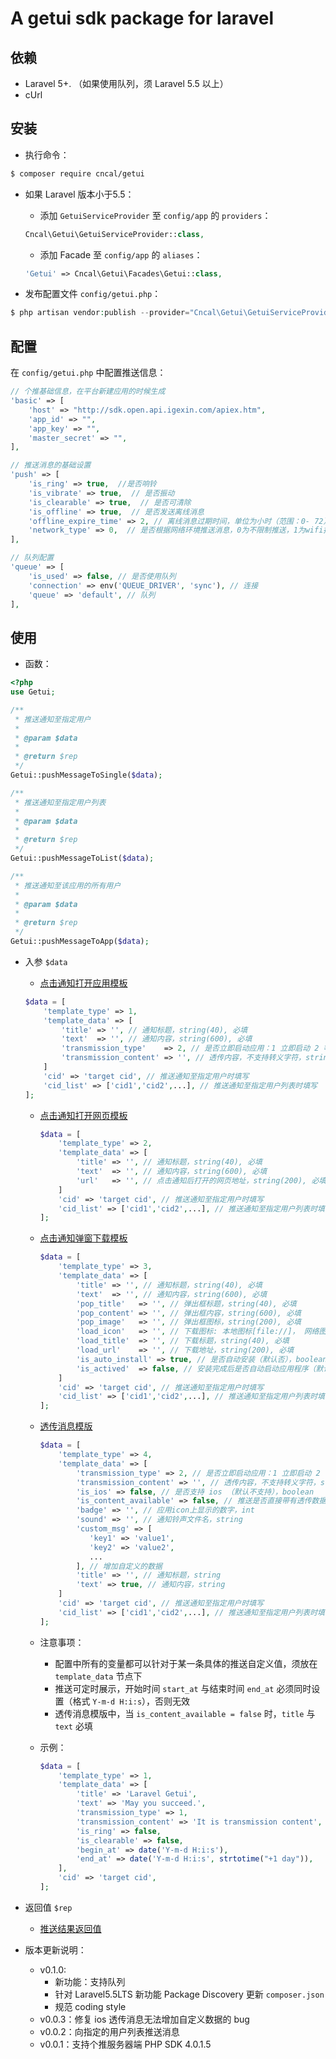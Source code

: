 # A getui sdk package for laravel

## 依赖
* Laravel 5+. （如果使用队列，须 Laravel 5.5 以上）
* cUrl

## 安装
* 执行命令： 
```sh
$ composer require cncal/getui
```

* 如果 Laravel 版本小于5.5：
    * 添加 `GetuiServiceProvider` 至 `config/app` 的 `providers`：
    ```php
    Cncal\Getui\GetuiServiceProvider::class,
    ```

    * 添加 Facade 至 `config/app` 的 `aliases`：
    ```php
    'Getui' => Cncal\Getui\Facades\Getui::class,
    ```

* 发布配置文件 `config/getui.php`：
```php
$ php artisan vendor:publish --provider="Cncal\Getui\GetuiServiceProvider"
```

## 配置
在 `config/getui.php` 中配置推送信息：
```php
// 个推基础信息，在平台新建应用的时候生成
'basic' => [
    'host' => "http://sdk.open.api.igexin.com/apiex.htm",
    'app_id' => "",
    'app_key' => "",
    'master_secret' => "",
],

// 推送消息的基础设置
'push' => [
    'is_ring' => true,  //是否响铃
    'is_vibrate' => true,  // 是否振动
    'is_clearable' => true,  // 是否可清除
    'is_offline' => true,  // 是否发送离线消息
    'offline_expire_time' => 2, // 离线消息过期时间，单位为小时（范围：0- 72），该时间段内 cid 在线过的用户均可收到通知
    'network_type' => 0,  // 是否根据网络环境推送消息，0为不限制推送，1为wifi推送，2为4G/3G/2G
],

// 队列配置
'queue' => [
    'is_used' => false, // 是否使用队列
    'connection' => env('QUEUE_DRIVER', 'sync'), // 连接
    'queue' => 'default', // 队列
],
```

## 使用
* 函数：
```php
<?php 
use Getui;

/**
 * 推送通知至指定用户
 *
 * @param $data
 *
 * @return $rep
 */
Getui::pushMessageToSingle($data);

/**
 * 推送通知至指定用户列表
 *
 * @param $data
 *
 * @return $rep
 */
Getui::pushMessageToList($data);

/**
 * 推送通知至该应用的所有用户
 *
 * @param $data
 *
 * @return $rep
 */
Getui::pushMessageToApp($data);

```

* 入参 `$data`
    * [点击通知打开应用模板](http://docs.getui.com/server/php/template/#1)
    ``` php
    $data = [
        'template_type' => 1,
        'template_data' => [
            'title' => '', // 通知标题，string(40), 必填
            'text'  => '', // 通知内容，string(600), 必填
            'transmission_type'    => 2, // 是否立即启动应用：1 立即启动 2 等待客户端自启动，必填
            'transmission_content' => '', // 透传内容，不支持转义字符，string(2048), 必填
        ]
        'cid' => 'target cid', // 推送通知至指定用户时填写
        'cid_list' => ['cid1','cid2',...], // 推送通知至指定用户列表时填写
    ];
    ```
    * [点击通知打开网页模板](http://docs.getui.com/server/php/template/#2)
        ``` php
        $data = [
            'template_type' => 2,
            'template_data' => [
                'title' => '', // 通知标题，string(40), 必填
                'text'  => '', // 通知内容，string(600), 必填
                'url'   => '', // 点击通知后打开的网页地址，string(200), 必填
            ]
            'cid' => 'target cid', // 推送通知至指定用户时填写
            'cid_list' => ['cid1','cid2',...], // 推送通知至指定用户列表时填写
        ];
        ```
        
    * [点击通知弹窗下载模板](http://docs.getui.com/server/php/template/#3)
        ``` php
        $data = [
            'template_type' => 3,
            'template_data' => [
                'title' => '', // 通知标题，string(40), 必填
                'text'  => '', // 通知内容，string(600), 必填
                'pop_title'   => '', // 弹出框标题，string(40), 必填
                'pop_content' => '', // 弹出框内容，string(600), 必填
                'pop_image'   => '', // 弹出框图标，string(200), 必填
                'load_icon'   => '', // 下载图标: 本地图标[file://]， 网络图标[http:// 或 https://]，string(40), 必填
                'load_title'  => '', // 下载标题，string(40), 必填
                'load_url'    => '', // 下载地址，string(200), 必填
                'is_auto_install' => true, // 是否自动安装（默认否），boolean
                'is_actived'  => false, // 安装完成后是否自动启动应用程序（默认否），boolean
            ]
            'cid' => 'target cid', // 推送通知至指定用户时填写
            'cid_list' => ['cid1','cid2',...], // 推送通知至指定用户列表时填写
        ];
        ```
        
    * [透传消息模版](http://docs.getui.com/server/php/template/#4)
        ``` php
        $data = [
            'template_type' => 4,
            'template_data' => [
                'transmission_type' => 2, // 是否立即启动应用：1 立即启动 2 等待客户端自启动，必填
                'transmission_content' => '', // 透传内容，不支持转义字符，string(2048), 必填
                'is_ios' => false, // 是否支持 ios （默认不支持），boolean
                'is_content_available' => false, // 推送是否直接带有透传数据（默认否）, boolean
                'badge' => '', // 应用icon上显示的数字，int
                'sound' => '', // 通知铃声文件名，string
                'custom_msg' => [
                   'key1' => 'value1',
                   'key2' => 'value2',
                   ...
                ], // 增加自定义的数据
                'title' => '', // 通知标题，string
                'text' => true, // 通知内容，string
            ]
            'cid' => 'target cid', // 推送通知至指定用户时填写
            'cid_list' => ['cid1','cid2',...], // 推送通知至指定用户列表时填写
        ];
        ```
    
    * 注意事项：
       * 配置中所有的变量都可以针对于某一条具体的推送自定义值，须放在 `template_data` 节点下
       * 推送可定时展示，开始时间 `start_at` 与结束时间 `end_at` 必须同时设置（格式 `Y-m-d H:i:s`），否则无效
       * 透传消息模版中，当 `is_content_available = false` 时，`title` 与 `text` 必填
       
    * 示例：
       ```php
       $data = [
           'template_type' => 1,
           'template_data' => [
               'title' => 'Laravel Getui',
               'text' => 'May you succeed.',
               'transmission_type' => 1,
               'transmission_content' => 'It is transmission content',
               'is_ring' => false,
               'is_clearable' => false,
               'begin_at' => date('Y-m-d H:i:s'),
               'end_at' => date('Y-m-d H:i:s', strtotime("+1 day")),
           ],
           'cid' => 'target cid',
       ];
       ```
* 返回值 `$rep`
    * [推送结果返回值](http://docs.getui.com/server/php/push/#7)
    
* 版本更新说明：
    * v0.1.0: 
        * 新功能：支持队列
        * 针对 Laravel5.5LTS 新功能 Package Discovery 更新 `composer.json`
        * 规范 coding style
    * v0.0.3：修复 ios 透传消息无法增加自定义数据的 bug
    * v0.0.2：向指定的用户列表推送消息
    * v0.0.1：支持个推服务器端 PHP SDK 4.0.1.5
